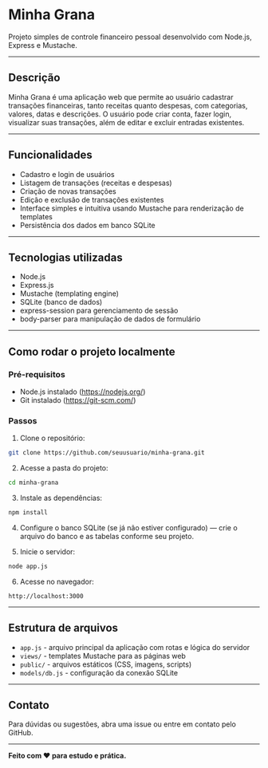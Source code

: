 
# Minha Grana

Projeto simples de controle financeiro pessoal desenvolvido com Node.js, Express e Mustache.

---

## Descrição

Minha Grana é uma aplicação web que permite ao usuário cadastrar transações financeiras, tanto receitas quanto despesas, com categorias, valores, datas e descrições. O usuário pode criar conta, fazer login, visualizar suas transações, além de editar e excluir entradas existentes.

---

## Funcionalidades

- Cadastro e login de usuários
- Listagem de transações (receitas e despesas)
- Criação de novas transações
- Edição e exclusão de transações existentes
- Interface simples e intuitiva usando Mustache para renderização de templates
- Persistência dos dados em banco SQLite

---

## Tecnologias utilizadas

- Node.js
- Express.js
- Mustache (templating engine)
- SQLite (banco de dados)
- express-session para gerenciamento de sessão
- body-parser para manipulação de dados de formulário

---

## Como rodar o projeto localmente

### Pré-requisitos

- Node.js instalado (https://nodejs.org/)
- Git instalado (https://git-scm.com/)

### Passos

1. Clone o repositório:

```bash
git clone https://github.com/seuusuario/minha-grana.git
```

2. Acesse a pasta do projeto:

```bash
cd minha-grana
```

3. Instale as dependências:

```bash
npm install
```

4. Configure o banco SQLite (se já não estiver configurado) — crie o arquivo do banco e as tabelas conforme seu projeto.

5. Inicie o servidor:

```bash
node app.js
```

6. Acesse no navegador:

```
http://localhost:3000
```

---

## Estrutura de arquivos

- `app.js` - arquivo principal da aplicação com rotas e lógica do servidor
- `views/` - templates Mustache para as páginas web
- `public/` - arquivos estáticos (CSS, imagens, scripts)
- `models/db.js` - configuração da conexão SQLite

---

## Contato

Para dúvidas ou sugestões, abra uma issue ou entre em contato pelo GitHub.

---

**Feito com ❤️ para estudo e prática.**
